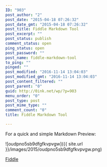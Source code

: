 ```yaml
---
ID: "903"
post_author: "2"
post_date: "2015-04-18 07:26:32"
post_date_gmt: "2015-04-18 07:26:32"
post_title: Fiddle Markdown Tool
post_excerpt: ""
post_status: publish
comment_status: open
ping_status: open
post_password: ""
post_name: fiddle-markdown-tool
to_ping: ""
pinged: ""
post_modified: "2016-11-14 13:04:03"
post_modified_gmt: "2016-11-14 13:04:03"
post_content_filtered: ""
post_parent: "0"
guid: http://0ink.net/wp/?p=903
menu_order: "0"
post_type: post
post_mime_type: ""
comment_count: "0"
title: Fiddle Markdown Tool

---
```


For a quick and simple Markdown Preview:

![oudpno5sb9dfgfkvpvgw]({{ site.url }}/images/2015/oudpno5sb9dfgfkvpvgw.png)

[Fiddle](https://fiddle.md/)

